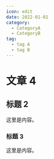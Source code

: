 ```yaml
---
icon: edit
date: 2022-01-01
category:
  - CategoryA
  - CategoryB
tag:
  - tag A
  - tag B
---
```


# 文章 4

## 标题 2

这里是内容。

### 标题 3

这里是内容。
